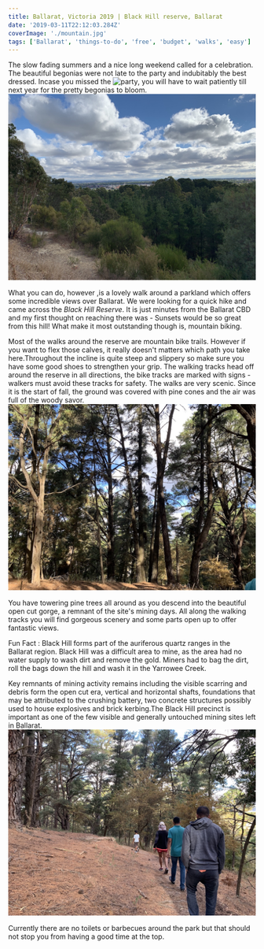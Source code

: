 ```yaml
---
title: Ballarat, Victoria 2019 | Black Hill reserve, Ballarat
date: '2019-03-11T22:12:03.284Z'
coverImage: './mountain.jpg'
tags: ['Ballarat', 'things-to-do', 'free', 'budget', 'walks', 'easy']
---
```


The slow fading summers and a nice long weekend called for a celebration. The beautiful begonias were not late to the party and indubitably the best dressed. Incase you missed the ![ party](https://www.ballaratbegoniafestival.com/), you will have to wait patiently till next year for the pretty begonias to bloom.
![faint city views](./faint_ciyt_views.jpg)

What you can do, however ,is a lovely walk around a parkland which offers some incredible views over Ballarat.
We were looking for a quick hike and came across the _Black Hill Reserve_. It is just minutes from the Ballarat CBD and my first thought on reaching there was - Sunsets would be so great from this hill!
What make it most outstanding though is, mountain biking.

Most of the walks around the reserve are mountain bike trails. However if you want to flex those calves, it really doesn't matters which path you take here.Throughout the incline is quite steep and slippery so make sure you have some good shoes to strengthen your grip.
The walking tracks head off around the reserve in all directions, the bike tracks are marked with signs - walkers must avoid these tracks for safety. The walks are very scenic. Since it is the start of fall, the ground was covered with pine cones and the air was full of the woody savor.
![pine trees coniferous](./corniferous.jpg)

You have towering pine trees all around as you descend into the beautiful open cut gorge, a remnant of the site's mining days. All along the walking tracks you will find gorgeous scenery and some parts open up to offer fantastic views.

Fun Fact : Black Hill forms part of the auriferous quartz ranges in the Ballarat region. Black Hill was a difficult area to mine, as the area had no water supply to wash dirt and remove the gold. Miners had to bag the dirt, roll the bags down the hill and wash it in the Yarrowee Creek.

Key remnants of mining activity remains including the visible scarring and debris form the open cut era, vertical and horizontal shafts, foundations that may be attributed to the crushing battery, two concrete structures possibly used to house explosives and brick kerbing.The Black Hill precinct is important as one of the few visible and generally untouched mining sites left in Ballarat.
![Walking track](./walk.jpg)

Currently there are no toilets or barbecues around the park but that should not stop you from having a good time at the top.
